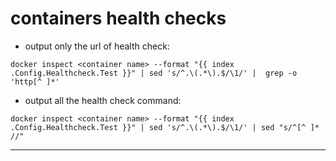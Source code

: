 # containers health checks
* output only the url of health check:  
```
docker inspect <container name> --format "{{ index .Config.Healthcheck.Test }}" | sed 's/^.\(.*\).$/\1/' |  grep -o 'http[^ ]*'
```
* output all the health check command:  
```
docker inspect <container name> --format "{{ index .Config.Healthcheck.Test }}" | sed 's/^.\(.*\).$/\1/' | sed "s/^[^ ]* //"
```

---

